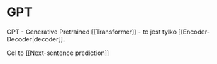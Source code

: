 # GPT

GPT - Generative Pretrained [[Transformer]] - to jest tylko [[Encoder-Decoder|decoder]].

Cel to [[Next-sentence prediction]]